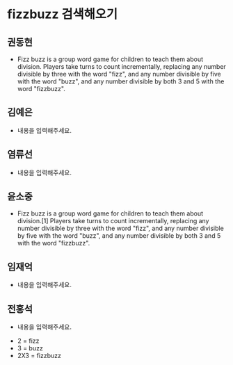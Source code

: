 # fizzbuzz 검색해오기

## 권동현
- Fizz buzz is a group word game for children to teach them about division. Players take turns to count incrementally, replacing any number divisible by three with the word "fizz", and any number divisible by five with the word "buzz", and any number divisible by both 3 and 5 with the word "fizzbuzz".

## 김예은
- 내용을 입력해주세요.

## 염류선
- 내용을 입력해주세요.

## 윤소중
- Fizz buzz is a group word game for children to teach them about division.[1] Players take turns to count incrementally, replacing any number divisible by three with the word "fizz", and any number divisible by five with the word "buzz", and any number divisible by both 3 and 5 with the word "fizzbuzz".

## 임재억
- 내용을 입력해주세요.

## 전홍석
- 내용을 입력해주세요.

* 2 = fizz
* 3 = buzz
* 2X3 = fizzbuzz



